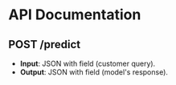 # API Documentation

## POST /predict
- **Input**: JSON with  field (customer query).
- **Output**: JSON with  field (model's response).
